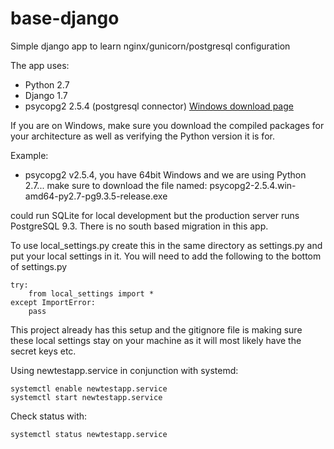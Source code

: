 base-django
===========

Simple django app to learn nginx/gunicorn/postgresql configuration

The app uses:

* Python 2.7 
* Django 1.7
* psycopg2 2.5.4 (postgresql connector) [Windows download page](http://example.com/ "psycopg2-windows")

If you are on Windows, make sure you download the compiled packages for your architecture as well as verifying the Python version it is for.

Example:

* psycopg2 v2.5.4, you have 64bit Windows and we are using Python 2.7... make sure to download the file named: psycopg2-2.5.4.win-amd64-py2.7-pg9.3.5-release.exe

could run SQLite for local development but the production server runs PostgreSQL 9.3.  There is no south based migration in this app.

To use local_settings.py create this in the same directory as settings.py and put your local settings in it.  You will need to add the following to the bottom of settings.py

    try:
        from local_settings import *
    except ImportError:
        pass


This project already has this setup and the gitignore file is making sure these local settings stay on your machine as it will most likely have the secret keys etc.

Using newtestapp.service in conjunction with systemd:

    systemctl enable newtestapp.service
    systemctl start newtestapp.service

Check status with:

    systemctl status newtestapp.service


